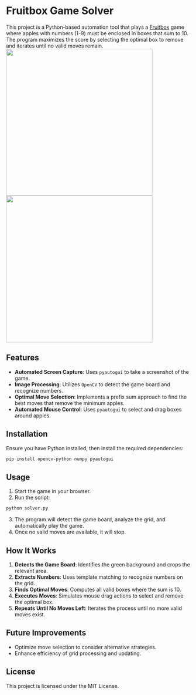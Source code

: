 # Fruitbox Game Solver

This project is a Python-based automation tool that plays a [Fruitbox](https://www.gamesaien.com/game/fruit_box_a/) game where apples with numbers (1-9) must be enclosed in boxes that sum to 10. The program maximizes the score by selecting the optimal box to remove and iterates until no valid moves remain.\
<img src="https://github.com/user-attachments/assets/070c9ba5-3ab6-493c-9729-03ccec5f9471" width=400>
<img src="https://github.com/user-attachments/assets/d6a30915-2f8f-424b-98f9-6433c48bca42" width=400>

## Features
- **Automated Screen Capture**: Uses `pyautogui` to take a screenshot of the game.
- **Image Processing**: Utilizes `OpenCV` to detect the game board and recognize numbers.
- **Optimal Move Selection**: Implements a prefix sum approach to find the best moves that remove the minimum apples.
- **Automated Mouse Control**: Uses `pyautogui` to select and drag boxes around apples.

## Installation

Ensure you have Python installed, then install the required dependencies:

```sh
pip install opencv-python numpy pyautogui
```

## Usage

1. Start the game in your browser.
2. Run the script:

```sh
python solver.py
```

3. The program will detect the game board, analyze the grid, and automatically play the game.
4. Once no valid moves are available, it will stop.

## How It Works

1. **Detects the Game Board**: Identifies the green background and crops the relevant area.
2. **Extracts Numbers**: Uses template matching to recognize numbers on the grid.
3. **Finds Optimal Moves**: Computes all valid boxes where the sum is 10.
4. **Executes Moves**: Simulates mouse drag actions to select and remove the optimal box.
5. **Repeats Until No Moves Left**: Iterates the process until no more valid moves exist.

## Future Improvements
- Optimize move selection to consider alternative strategies.
- Enhance efficiency of grid processing and updating.

## License
This project is licensed under the MIT License.

